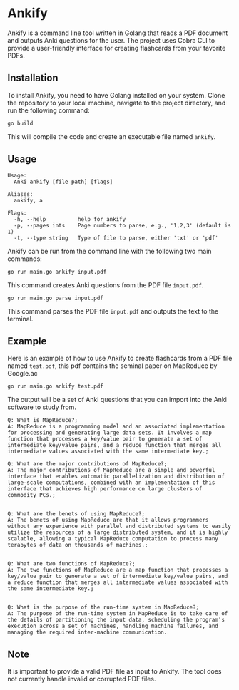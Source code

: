 # Ankify

Ankify is a command line tool written in Golang that reads a PDF document and outputs Anki questions for the user. The project uses Cobra CLI to provide a user-friendly interface for creating flashcards from your favorite PDFs.

## Installation

To install Ankify, you need to have Golang installed on your system. Clone the repository to your local machine, navigate to the project directory, and run the following command:

`go build`

This will compile the code and create an executable file named `ankify`.

## Usage

```
Usage:
  Anki ankify [file path] [flags]

Aliases:
  ankify, a

Flags:
  -h, --help          help for ankify
  -p, --pages ints    Page numbers to parse, e.g., '1,2,3' (default is 1)
  -t, --type string   Type of file to parse, either 'txt' or 'pdf'
```

Ankify can be run from the command line with the following two main commands:

`go run main.go ankify input.pdf`

This command creates Anki questions from the PDF file `input.pdf`.

`go run main.go parse input.pdf`

This command parses the PDF file `input.pdf` and outputs the text to the terminal.

## Example

Here is an example of how to use Ankify to create flashcards from a PDF file named `test.pdf`, this pdf contains the seminal paper on MapReduce by Google.ac

`go run main.go ankify test.pdf`

The output will be a set of Anki questions that you can import into the Anki software to study from.

```
Q: What is MapReduce?; 
A: MapReduce is a programming model and an associated implementation for processing and generating large data sets. It involves a map function that processes a key/value pair to generate a set of intermediate key/value pairs, and a reduce function that merges all intermediate values associated with the same intermediate key.; 

Q: What are the major contributions of MapReduce?; 
A: The major contributions of MapReduce are a simple and powerful interface that enables automatic parallelization and distribution of large-scale computations, combined with an implementation of this interface that achieves high performance on large clusters of commodity PCs.; 


Q: What are the benets of using MapReduce?; 
A: The benets of using MapReduce are that it allows programmers without any experience with parallel and distributed systems to easily utilize the resources of a large distributed system, and it is highly scalable, allowing a typical MapReduce computation to process many terabytes of data on thousands of machines.;


Q: What are two functions of MapReduce?; 
A: The two functions of MapReduce are a map function that processes a key/value pair to generate a set of intermediate key/value pairs, and a reduce function that merges all intermediate values associated with the same intermediate key.; 


Q: What is the purpose of the run-time system in MapReduce?; 
A: The purpose of the run-time system in MapReduce is to take care of the details of partitioning the input data, scheduling the program’s execution across a set of machines, handling machine failures, and managing the required inter-machine communication.
```

## Note

It is important to provide a valid PDF file as input to Ankify. The tool does not currently handle invalid or corrupted PDF files.
